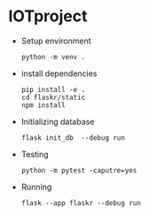 # IOTproject


<ul>
  <li>Setup environment</li>
  
  ``python -m venv .``
  <li>install dependencies</li>

  ``pip install -e . `` <br />
  ``cd flaskr/static`` <br />
  ``npm install``
  <li>Initializing database</li>

  ``flask init_db  --debug run``
  <li>Testing</li>
  
``python -m pytest -caputre=yes``
  <li>Running</li>

``flask --app flaskr --debug run``

